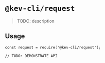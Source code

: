 # `@kev-cli/request`

> TODO: description

## Usage

```
const request = require('@kev-cli/request');

// TODO: DEMONSTRATE API
```
